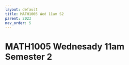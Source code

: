 ```yaml
---
layout: default
title: MATH1005 Wed 11am S2
parent: 2023
nav_order: 5
---
```


# MATH1005 Wednesady 11am Semester 2